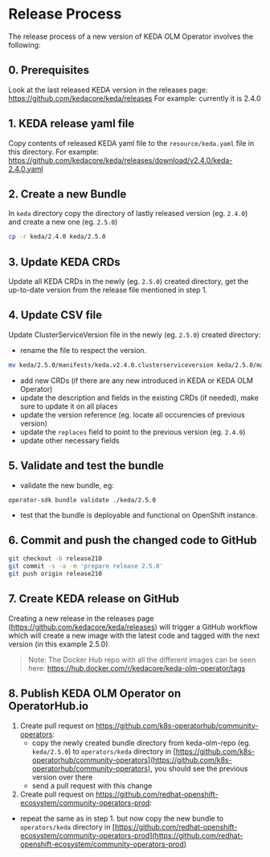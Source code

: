 # Release Process

The release process of a new version of KEDA OLM Operator involves the following:

## 0. Prerequisites

Look at the last released KEDA version in the releases page: https://github.com/kedacore/keda/releases
For example: currently it is 2.4.0

## 1. KEDA release yaml file

Copy contents of released KEDA yaml file to the `resource/keda.yaml` file in this directory.
For example: https://github.com/kedacore/keda/releases/download/v2.4.0/keda-2.4.0.yaml

## 2. Create a new Bundle

In `keda` directory copy the directory of lastly released version (eg. `2.4.0`) and create a new one (eg. `2.5.0`)
```bash
cp -r keda/2.4.0 keda/2.5.0
```

## 3. Update KEDA CRDs
Update all KEDA CRDs in the newly (eg. `2.5.0`) created directory, get the up-to-date version from the release file mentioned in step 1.

## 4. Update CSV file
Update ClusterServiceVersion file in the newly (eg. `2.5.0`) created directory:
- rename the file to respect the version.
```bash
mv keda/2.5.0/manifests/keda.v2.4.0.clusterserviceversion keda/2.5.0/manifests/keda.v2.5.0.clusterserviceversion
```
- add new CRDs (if there are any new introduced in KEDA or KEDA OLM Operator)
- update the description and fields in the existing CRDs (if needed), make sure to update it on all places
- update the version reference (eg. locate all occurencies of previous version)
- update the `replaces` field to point to the previous version (eg. `2.4.0`)
- update other necessary fields

## 5. Validate and test the bundle
- validate the new bundle, eg:
```
operator-sdk bundle validate ./keda/2.5.0
```
- test that the bundle is deployable and functional on OpenShift instance.

## 6. Commit and push the changed code to GitHub
```bash
git checkout -b release210
git commit -s -a -m 'prepare release 2.5.0'
git push origin release210
```

## 7. Create KEDA release on GitHub

Creating a new release in the releases page (https://github.com/kedacore/keda/releases) will trigger a GitHub workflow which will create a new image with the latest code and tagged with the next version (in this example 2.5.0).

> Note: The Docker Hub repo with all the different images can be seen here: https://hub.docker.com/r/kedacore/keda-olm-operator/tags


## 8. Publish KEDA OLM Operator on OperatorHub.io
1. Create pull request on https://github.com/k8s-operatorhub/community-operators:
    - copy the newly created bundle directory from keda-olm-repo (eg. `keda/2.5.0`) to `operators/keda` directory in [https://github.com/k8s-operatorhub/community-operators](https://github.com/k8s-operatorhub/community-operators), you should see the previous version over there
    - send a pull request with this change
2.  Create pull request on https://github.com/redhat-openshift-ecosystem/community-operators-prod:
   - repeat the same as in step 1. but now copy the new bundle to `operators/keda` directory in [https://github.com/redhat-openshift-ecosystem/community-operators-prod](https://github.com/redhat-openshift-ecosystem/community-operators-prod)
